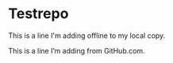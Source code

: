 # Testrepo
 
This is a line I'm adding offline to my local copy. 

This is a line I’m adding from GitHub.com.
